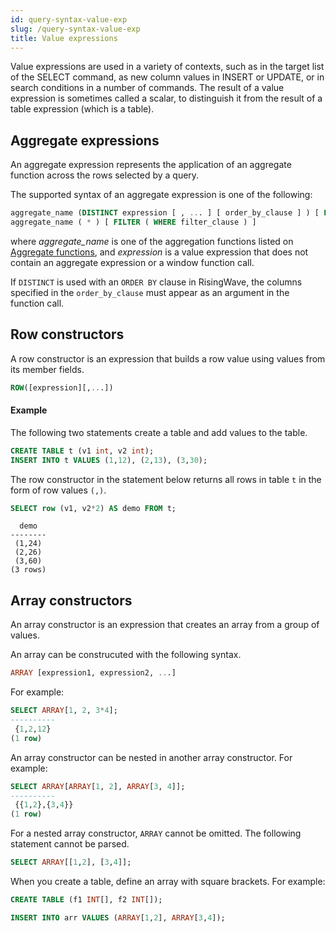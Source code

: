 ```yaml
---
id: query-syntax-value-exp
slug: /query-syntax-value-exp
title: Value expressions
---
```


Value expressions are used in a variety of contexts, such as in the target list of the SELECT command, as new column values in INSERT or UPDATE, or in search conditions in a number of commands. The result of a value expression is sometimes called a scalar, to distinguish it from the result of a table expression (which is a table).

## Aggregate expressions

An aggregate expression represents the application of an aggregate function across the rows selected by a query.

The supported syntax of an aggregate expression is one of the following:

```sql
aggregate_name (DISTINCT expression [ , ... ] [ order_by_clause ] ) [ FILTER ( WHERE filter_clause ) ]
aggregate_name ( * ) [ FILTER ( WHERE filter_clause ) ]
```

where *aggregate_name* is one of the aggregation functions listed on [Aggregate functions](https://www.risingwave.dev/docs/latest/sql-function-aggregate/), and *expression* is a value expression that does not contain an aggregate expression or a window function call.

If `DISTINCT` is used with an `ORDER BY` clause in RisingWave, the columns specified in the `order_by_clause` must appear as an argument in the function call.

## Row constructors

A row constructor is an expression that builds a row value using values from its member fields.

```sql
ROW([expression][,...])
```

#### Example

The following two statements create a table and add values to the table.

```sql
CREATE TABLE t (v1 int, v2 int);
INSERT INTO t VALUES (1,12), (2,13), (3,30);
```

The row constructor in the statement below returns all rows in table `t` in the form of row values `(,)`.

```sql
SELECT row (v1, v2*2) AS demo FROM t;
```

```
  demo  
--------
 (1,24)
 (2,26)
 (3,60)
(3 rows)
```

## Array constructors

An array constructor is an expression that creates an array from a group of values.

An array can be construcuted with the following syntax.

```sql
ARRAY [expression1, expression2, ...]
```

For example:

```sql
SELECT ARRAY[1, 2, 3*4];
----------
 {1,2,12}
(1 row)

```

An array constructor can be nested in another array constructor. For example:

```sql
SELECT ARRAY[ARRAY[1, 2], ARRAY[3, 4]];
----------
 {{1,2},{3,4}}
(1 row)
```

For a nested array constructor, `ARRAY` cannot be omitted. The following statement cannot be parsed.

```sql
SELECT ARRAY[[1,2], [3,4]];
```

When you create a table, define an array with square brackets. For example:

```sql
CREATE TABLE (f1 INT[], f2 INT[]);

INSERT INTO arr VALUES (ARRAY[1,2], ARRAY[3,4]);
```
